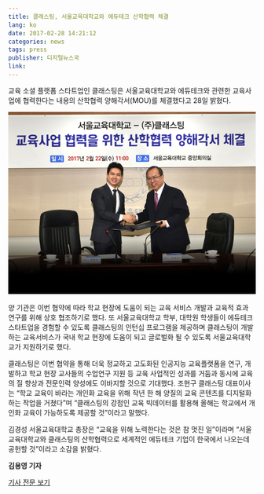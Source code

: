 ```yaml
---
title: 클래스팅, 서울교육대학교와 에듀테크 산학협력 체결
lang: ko
date: 2017-02-28 14:21:12
categories: news
tags: press
publisher: 디지털뉴스국
link:
---
```

교육 소셜 플랫폼 스타트업인 클래스팅은 서울교육대학교와 에듀테크와 관련한 교육사업에 협력한다는 내용의 산학협력 양해각서(MOU)를 체결했다고 28일 밝혔다.
<!-- more -->

![](/images/posts/170228_mou.jpg)

양 기관은 이번 협약에 따라 학교 현장에 도움이 되는 교육 서비스 개발과 교육적 효과 연구를 위해 상호 협조하기로 했다. 또 서울교육대학교 학부, 대학원 학생들이 에듀테크 스타트업을 경험할 수 있도록 클래스팅의 인턴십 프로그램을 제공하며 클래스팅이 개발하는 교육서비스가 국내 학교 현장에 도움이 되고 글로벌화 될 수 있도록 서울교육대학교가 지원하기로 했다.

클래스팅은 이번 협약을 통해 더욱 정교하고 고도화된 인공지능 교육플랫폼을 연구, 개발하고 학교 현장 교사들의 수업연구 지원 등 교육 사업적인 성과를 거둠과 동시에 교육의 질 향상과 전문인력 양성에도 이바지할 것으로 기대했다. 조현구 클래스팅 대표이사는 “학교 교육이 바라는 개인화 교육을 위해 작년 한 해 양질의 교육 콘텐츠를 디지털화하는 작업을 거쳤다”며 “클래스팅의 강점인 교육 빅데이터를 활용해 올해는 학교에서 개인화 교육이 가능하도록 제공할 것”이라고 말했다.

김경성 서울교육대학교 총장은 “교육을 위해 노력한다는 것은 참 멋진 일”이라며 “서울교육대학교와 클래스팅의 산학협력으로 세계적인 에듀테크 기업이 한국에서 나오는데 공헌할 것”이라고 소감을 밝혔다.

**김용영 기자**

[기사 전문 보기](http://news.mk.co.kr/newsRead.php?&year=2017&no=139476)
